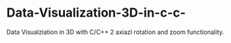 # Data-Visualization-3D-in-c-c-
Data Visualziation in 3D with C/C++
2 axiazl rotation and zoom functionality.
